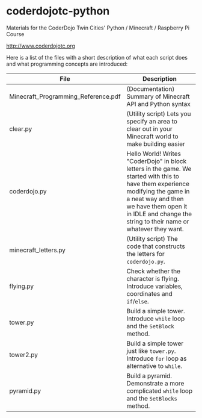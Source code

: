 coderdojotc-python
==================


Materials for the CoderDojo Twin Cities' Python / Minecraft / Raspberry Pi Course

http://www.coderdojotc.org

Here is a list of the files with a short description of what each script does and 
what programming concepts are introduced:


File                                | Description
----------------------------------- | ------------------------------------------
Minecraft_Programming_Reference.pdf | (Documentation)  Summary of Minecraft API and Python syntax
clear.py                            | (Utility script)  Lets you specify an area to clear out in your Minecraft world to make building easier
coderdojo.py                        | Hello World!  Writes "CoderDojo" in block letters in the game. We started with this to have them experience modifying the game in a neat way and then we have them open it in IDLE and change the string to their name or whatever they want.
minecraft_letters.py                | (Utility script) The code that constructs the letters for `coderdojo.py`.
flying.py                           | Check whether the character is flying.  Introduce variables, coordinates and `if`/`else`.
tower.py                            | Build a simple tower.  Introduce `while` loop and the `SetBlock` method.
tower2.py                           | Build a simple tower just like `tower.py`.  Introduce `for` loop as alternative to `while`.
pyramid.py                          | Build a pyramid.  Demonstrate a more complicated `while` loop and the `SetBlocks` method.


